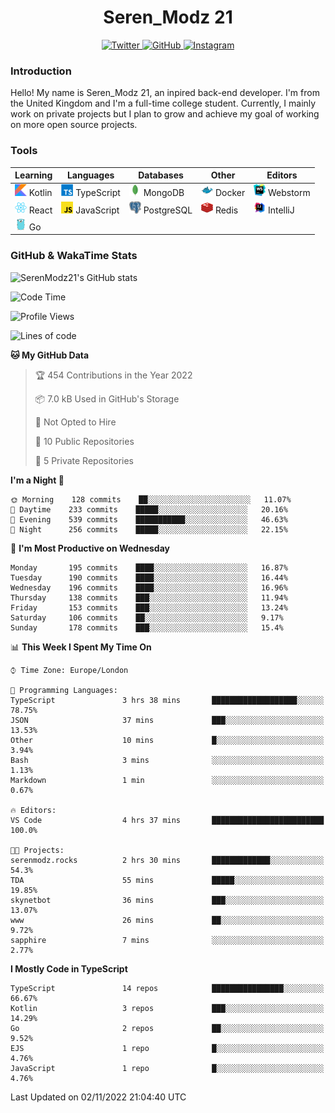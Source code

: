 <div align="center">
  <h1>Seren_Modz 21</h1>
  <a href="https://twitter.com/SerenModz21">
    <img alt="Twitter" src="https://img.shields.io/badge/twitter%20-%231DA1F2.svg?&style=for-the-badge&logo=Twitter&logoColor=white">
  </a>
  <a href="https://github.com/SerenModz21">
    <img alt="GitHub" src="https://img.shields.io/badge/github%20-%23121011.svg?&style=for-the-badge&logo=github&logoColor=white">
  </a>
  <a href="https://www.instagram.com/serenmodz21">
    <img alt="Instagram" src="https://img.shields.io/badge/instagram%20-%23E4405F.svg?&style=for-the-badge&logo=Instagram&logoColor=white">
  </a>
</div>

### Introduction

Hello! My name is Seren_Modz 21, an inpired back-end developer. I'm from the United Kingdom and I'm a full-time college student. Currently, I mainly work on private projects but I plan to grow and achieve my goal of working on more open source projects. 

### Tools

 **Learning**                                        | **Languages**                                               | **Databases**                                               | **Other**                                           | **Editors**                                                  
-----------------------------------------------------|-------------------------------------------------------------|-------------------------------------------------------------|-----------------------------------------------------|--------------------------------------------------------------
 <img width="19px" src="./assets/kotlin.svg"> Kotlin | <img width="19px" src="./assets/typescript.svg"> TypeScript | <img width="19px" src="./assets/mongodb.svg"> MongoDB       | <img width="19px" src="./assets/docker.svg"> Docker | <img width="19px" src="./assets/webstorm.svg"> Webstorm      
 <img width="19px" src="./assets/react.svg"> React   | <img width="19px" src="./assets/javascript.svg"> JavaScript | <img width="19px" src="./assets/postgresql.svg"> PostgreSQL | <img width="19px" src="./assets/redis.svg"> Redis   | <img width="19px" src="./assets/intellij-idea.svg"> IntelliJ
 <img width="19px" src="./assets/go.svg"> Go         |                                                             |                                                             |                                                     |                                                                                                               

### GitHub & WakaTime Stats

![SerenModz21's GitHub stats](https://github-readme-stats.vercel.app/api?username=SerenModz21&show_icons=true&theme=dark)

<!--START_SECTION:waka-->
![Code Time](http://img.shields.io/badge/Code%20Time-1%2C591%20hrs%2051%20mins-blue)

![Profile Views](http://img.shields.io/badge/Profile%20Views-5-blue)

![Lines of code](https://img.shields.io/badge/From%20Hello%20World%20I%27ve%20Written-15%20Thousand%20lines%20of%20code-blue)

**🐱 My GitHub Data** 

> 🏆 454 Contributions in the Year 2022
 > 
> 📦 7.0 kB Used in GitHub's Storage 
 > 
> 🚫 Not Opted to Hire
 > 
> 📜 10 Public Repositories 
 > 
> 🔑 5 Private Repositories  
 > 
**I'm a Night 🦉** 

```text
🌞 Morning    128 commits    ██░░░░░░░░░░░░░░░░░░░░░░░   11.07% 
🌆 Daytime    233 commits    █████░░░░░░░░░░░░░░░░░░░░   20.16% 
🌃 Evening    539 commits    ███████████░░░░░░░░░░░░░░   46.63% 
🌙 Night      256 commits    █████░░░░░░░░░░░░░░░░░░░░   22.15%

```
📅 **I'm Most Productive on Wednesday** 

```text
Monday       195 commits    ████░░░░░░░░░░░░░░░░░░░░░   16.87% 
Tuesday      190 commits    ████░░░░░░░░░░░░░░░░░░░░░   16.44% 
Wednesday    196 commits    ████░░░░░░░░░░░░░░░░░░░░░   16.96% 
Thursday     138 commits    ███░░░░░░░░░░░░░░░░░░░░░░   11.94% 
Friday       153 commits    ███░░░░░░░░░░░░░░░░░░░░░░   13.24% 
Saturday     106 commits    ██░░░░░░░░░░░░░░░░░░░░░░░   9.17% 
Sunday       178 commits    ███░░░░░░░░░░░░░░░░░░░░░░   15.4%

```


📊 **This Week I Spent My Time On** 

```text
⌚︎ Time Zone: Europe/London

💬 Programming Languages: 
TypeScript               3 hrs 38 mins       ███████████████████░░░░░░   78.75% 
JSON                     37 mins             ███░░░░░░░░░░░░░░░░░░░░░░   13.53% 
Other                    10 mins             █░░░░░░░░░░░░░░░░░░░░░░░░   3.94% 
Bash                     3 mins              ░░░░░░░░░░░░░░░░░░░░░░░░░   1.13% 
Markdown                 1 min               ░░░░░░░░░░░░░░░░░░░░░░░░░   0.67%

🔥 Editors: 
VS Code                  4 hrs 37 mins       █████████████████████████   100.0%

🐱‍💻 Projects: 
serenmodz.rocks          2 hrs 30 mins       █████████████░░░░░░░░░░░░   54.3% 
TDA                      55 mins             █████░░░░░░░░░░░░░░░░░░░░   19.85% 
skynetbot                36 mins             ███░░░░░░░░░░░░░░░░░░░░░░   13.07% 
www                      26 mins             ██░░░░░░░░░░░░░░░░░░░░░░░   9.72% 
sapphire                 7 mins              ░░░░░░░░░░░░░░░░░░░░░░░░░   2.77%

```

**I Mostly Code in TypeScript** 

```text
TypeScript               14 repos            ████████████████░░░░░░░░░   66.67% 
Kotlin                   3 repos             ███░░░░░░░░░░░░░░░░░░░░░░   14.29% 
Go                       2 repos             ██░░░░░░░░░░░░░░░░░░░░░░░   9.52% 
EJS                      1 repo              █░░░░░░░░░░░░░░░░░░░░░░░░   4.76% 
JavaScript               1 repo              █░░░░░░░░░░░░░░░░░░░░░░░░   4.76%

```



 Last Updated on 02/11/2022 21:04:40 UTC
<!--END_SECTION:waka-->

